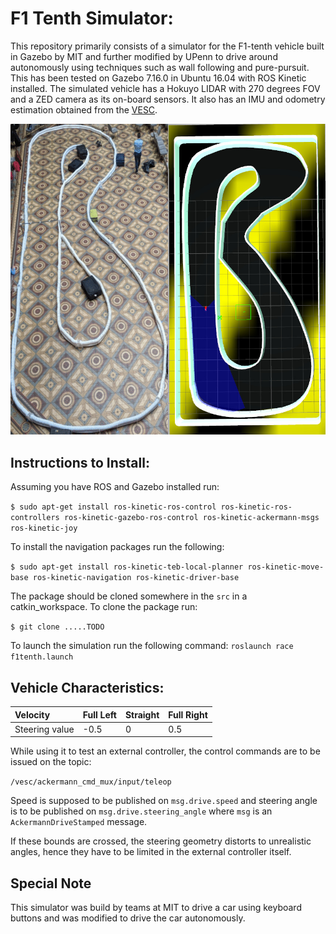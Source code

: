 # F1 Tenth Simulator:
This repository primarily consists of a simulator for the F1-tenth vehicle built in Gazebo by MIT and further modified by UPenn to drive around autonomously using techniques such as wall following and  pure-pursuit. This has been tested on Gazebo 7.16.0 in Ubuntu 16.04 with ROS Kinetic installed. The simulated vehicle has a Hokuyo LIDAR with 270 degrees FOV and a ZED camera as its on-board sensors. It also has an IMU and odometry estimation obtained from the [VESC](https://electric-skateboard.builders/t/new-vesc-user-read-this-complete-walktrough-of-the-vesc/2980).

![Alt Text](./images/output.jpeg)



Instructions to Install:
---

Assuming you have ROS and Gazebo installed run:

```$ sudo apt-get install ros-kinetic-ros-control ros-kinetic-ros-controllers ros-kinetic-gazebo-ros-control ros-kinetic-ackermann-msgs ros-kinetic-joy```

To install the navigation packages run the following:

```$ sudo apt-get install ros-kinetic-teb-local-planner ros-kinetic-move-base ros-kinetic-navigation ros-kinetic-driver-base```

The package should be cloned somewhere in the `src` in a catkin_workspace. To clone the package run:

```$ git clone .....TODO```

To launch the simulation run the following command: `roslaunch race f1tenth.launch`



Vehicle Characteristics:
---

| Velocity       | Full Left | Straight | Full Right |
| :------------- | --------- | -------- | ---------- |
| Steering value | -0.5      | 0        | 0.5        |

While using it to test an external controller, the control commands are to be issued on the topic:

`/vesc/ackermann_cmd_mux/input/teleop`

Speed is supposed to be published on `msg.drive.speed` and steering angle is to be published on `msg.drive.steering_angle` where `msg` is an `AckermannDriveStamped` message.

If these bounds are crossed, the steering geometry distorts to unrealistic angles, hence they have to be limited in the external controller itself.



Special Note
---
This simulator was build by teams at MIT to drive a car using keyboard buttons and was modified to drive the car autonomously.
